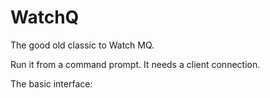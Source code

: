 WatchQ
======

The good old classic to Watch MQ.

Run it from a command prompt.  It needs a client connection.

The basic interface: 



